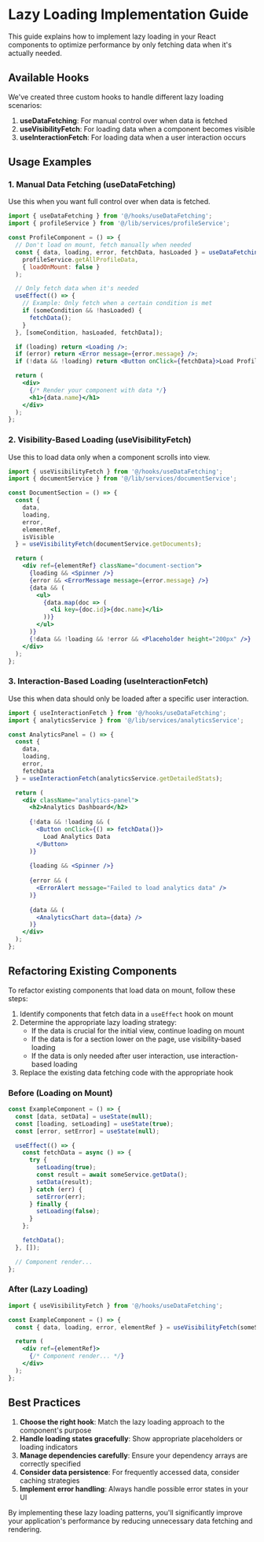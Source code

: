 # Lazy Loading Implementation Guide

This guide explains how to implement lazy loading in your React components to optimize performance by only fetching data when it's actually needed.

## Available Hooks

We've created three custom hooks to handle different lazy loading scenarios:

1. **useDataFetching**: For manual control over when data is fetched
2. **useVisibilityFetch**: For loading data when a component becomes visible
3. **useInteractionFetch**: For loading data when a user interaction occurs

## Usage Examples

### 1. Manual Data Fetching (useDataFetching)

Use this when you want full control over when data is fetched.

```jsx
import { useDataFetching } from '@/hooks/useDataFetching';
import { profileService } from '@/lib/services/profileService';

const ProfileComponent = () => {
  // Don't load on mount, fetch manually when needed
  const { data, loading, error, fetchData, hasLoaded } = useDataFetching(
    profileService.getAllProfileData,
    { loadOnMount: false }
  );

  // Only fetch data when it's needed
  useEffect(() => {
    // Example: Only fetch when a certain condition is met
    if (someCondition && !hasLoaded) {
      fetchData();
    }
  }, [someCondition, hasLoaded, fetchData]);

  if (loading) return <Loading />;
  if (error) return <Error message={error.message} />;
  if (!data && !loading) return <Button onClick={fetchData}>Load Profile</Button>;

  return (
    <div>
      {/* Render your component with data */}
      <h1>{data.name}</h1>
    </div>
  );
};
```

### 2. Visibility-Based Loading (useVisibilityFetch)

Use this to load data only when a component scrolls into view.

```jsx
import { useVisibilityFetch } from '@/hooks/useDataFetching';
import { documentService } from '@/lib/services/documentService';

const DocumentSection = () => {
  const { 
    data, 
    loading, 
    error, 
    elementRef, 
    isVisible 
  } = useVisibilityFetch(documentService.getDocuments);

  return (
    <div ref={elementRef} className="document-section">
      {loading && <Spinner />}
      {error && <ErrorMessage message={error.message} />}
      {data && (
        <ul>
          {data.map(doc => (
            <li key={doc.id}>{doc.name}</li>
          ))}
        </ul>
      )}
      {!data && !loading && !error && <Placeholder height="200px" />}
    </div>
  );
};
```

### 3. Interaction-Based Loading (useInteractionFetch)

Use this when data should only be loaded after a specific user interaction.

```jsx
import { useInteractionFetch } from '@/hooks/useDataFetching';
import { analyticsService } from '@/lib/services/analyticsService';

const AnalyticsPanel = () => {
  const { 
    data, 
    loading, 
    error, 
    fetchData 
  } = useInteractionFetch(analyticsService.getDetailedStats);

  return (
    <div className="analytics-panel">
      <h2>Analytics Dashboard</h2>
      
      {!data && !loading && (
        <Button onClick={() => fetchData()}>
          Load Analytics Data
        </Button>
      )}
      
      {loading && <Spinner />}
      
      {error && (
        <ErrorAlert message="Failed to load analytics data" />
      )}
      
      {data && (
        <AnalyticsChart data={data} />
      )}
    </div>
  );
};
```

## Refactoring Existing Components

To refactor existing components that load data on mount, follow these steps:

1. Identify components that fetch data in a `useEffect` hook on mount
2. Determine the appropriate lazy loading strategy:
   - If the data is crucial for the initial view, continue loading on mount
   - If the data is for a section lower on the page, use visibility-based loading
   - If the data is only needed after user interaction, use interaction-based loading
3. Replace the existing data fetching code with the appropriate hook

### Before (Loading on Mount)

```jsx
const ExampleComponent = () => {
  const [data, setData] = useState(null);
  const [loading, setLoading] = useState(true);
  const [error, setError] = useState(null);

  useEffect(() => {
    const fetchData = async () => {
      try {
        setLoading(true);
        const result = await someService.getData();
        setData(result);
      } catch (err) {
        setError(err);
      } finally {
        setLoading(false);
      }
    };

    fetchData();
  }, []);

  // Component render...
};
```

### After (Lazy Loading)

```jsx
import { useVisibilityFetch } from '@/hooks/useDataFetching';

const ExampleComponent = () => {
  const { data, loading, error, elementRef } = useVisibilityFetch(someService.getData);

  return (
    <div ref={elementRef}>
      {/* Component render... */}
    </div>
  );
};
```

## Best Practices

1. **Choose the right hook**: Match the lazy loading approach to the component's purpose
2. **Handle loading states gracefully**: Show appropriate placeholders or loading indicators
3. **Manage dependencies carefully**: Ensure your dependency arrays are correctly specified
4. **Consider data persistence**: For frequently accessed data, consider caching strategies
5. **Implement error handling**: Always handle possible error states in your UI

By implementing these lazy loading patterns, you'll significantly improve your application's performance by reducing unnecessary data fetching and rendering. 